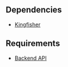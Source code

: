 ## Dependencies

- [Kingfisher](https://github.com/onevcat/Kingfisher)

## Requirements

- [Backend API](https://github.com/trkyshorty/radioju-api)